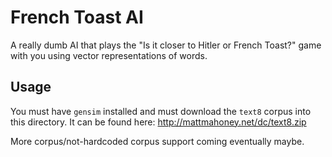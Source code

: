 # French Toast AI

A really dumb AI that plays the "Is it closer to Hitler or French Toast?" game with you using vector representations of words.

## Usage

You must have `gensim` installed and must download the `text8` corpus into this directory. It can be found here: http://mattmahoney.net/dc/text8.zip

More corpus/not-hardcoded corpus support coming eventually maybe.
